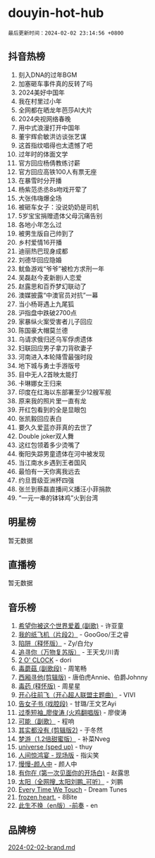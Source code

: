 # douyin-hot-hub

`最后更新时间：2024-02-02 23:14:56 +0800`

## 抖音热榜

1. 刻入DNA的过年BGM
1. 加塞砸车事件真的反转了吗
1. 2024美好中国年
1. 我在村里过小年
1. 全网都在晒龙年芭莎AI大片
1. 2024央视网络春晚
1. 用中式浪漫打开中国年
1. 董宇辉俞敏洪访谈张艺谋
1. 这首指纹唱得也太遗憾了吧
1. 过年时的体面文学
1. 官方回应杨倩教练讨薪
1. 官方回应高铁100人有票无座
1. 在暴雪时分开播
1. 杨紫范丞丞8s吻戏开荤了
1. 大张伟嗨爆全场
1. 被砸车女子：没说奶奶是司机
1. 5岁宝宝捐赠遗体父母沉痛告别
1. 各地小年怎么过
1. 被男生版自己帅到了
1. 乡村爱情16开播
1. 迪丽热巴现身成都
1. 刘德华回应隐婚
1. 鱿鱼游戏“爷爷”被检方求刑一年
1. 吴磊赵今麦新剧i人恋爱
1. 赵露思和百乔梦幻联动了
1. 澳媒披露“中澳官员对抗”一幕
1. 当小杨哥遇上九尾狐
1. 沪指盘中跌破2700点
1. 家暴纵火案受害者儿子回应
1. 陈国豪大帽莫兰德
1. 乌请求俄归还乌军俘虏遗体
1. 妇联回应男子拿刀背砍妻子
1. 河南进入本轮降雪最强时段
1. 地下城与勇士手游版号
1. 目中无人2首映太能打
1. 卡琳娜女王归来
1. 印度在红海以东部署至少12艘军舰
1. 原来我的照片里一直有龙
1. 开红包看到的全是显眼包
1. 张凯毅回应表白
1. 要久久爱蓝亦菲真的去世了
1. Double joker双人舞
1. 这红包领着多少烫嘴了
1. 衡阳失踪男童遗体在河中被发现
1. 当江南水乡遇到王者国风
1. 最怕有一天你离我远去
1. 约旦晋级亚洲杯四强
1. 张兰到蔡磊直播间义播汪小菲捐款
1. “一元一串的钵钵鸡”火到台湾

## 明星榜

暂无数据

## 直播榜

暂无数据

## 音乐榜

1. [希望你被这个世界爱着 (副歌)](https://sf3-cdn-tos.douyinstatic.com/obj/tos-cn-ve-2774/oUHCmWQfZlE3QQBKBeD8rCFLpJzPgCpImhsxMt) - 许亚童
1. [我的纸飞机（片段2）](https://sf5-hl-cdn-tos.douyinstatic.com/obj/tos-cn-ve-2774/oM2ZrKcg2CD5AeRB2gkeXOFB1IxAGJdZPazYHf) - GooGoo/王之睿
1. [陷阱（释怀版）](https://sf6-cdn-tos.douyinstatic.com/obj/tos-cn-ve-2774/oE8C21LeZrzKLDFfQYgMzx4GAIHageG5IzayY7) - Zy/白允y
1. [追寻你（万物复苏版）](https://sf5-hl-cdn-tos.douyinstatic.com/obj/tos-cn-ve-2774/oYeAZJsbjIDit9APmBg8u6uDUQnHmoCf3gbo74) - 王天戈/川青
1. [2 O' CLOCK](https://sf5-hl-cdn-tos.douyinstatic.com/obj/tos-cn-ve-2774/oIUBICeqlYQHTigCBOnCMlwBZJkgiBjt1oDfbg) - dori
1. [毒蘑菇 (副歌段)](https://sf5-hl-cdn-tos.douyinstatic.com/obj/tos-cn-ve-2774/ocDEUsfdLjxnlFXtfogBCiQCEqYB7QZgZ8VViM) - 周笔畅
1. [西厢寻他(剪辑版)](https://sf5-hl-cdn-tos.douyinstatic.com/obj/tos-cn-ve-2774/oUsAVfAQKlRNxEv5qxvIB8o5qmIWUcXbzJKJhw) - 唐伯虎Annie、伯爵Johnny
1. [毒药 (释怀版)](https://sf5-hl-cdn-tos.douyinstatic.com/obj/tos-cn-ve-2774/oYILMEAzspdZBIzy4frJNB8ZHPHWAhiwowd4Ad) - 周星星
1. [开心往前飞（开心超人联盟主题曲）](https://sf3-cdn-tos.douyinstatic.com/obj/tos-cn-ve-2774/9d8fb7c82cf1421fb93a9fe925275e0a) - VIVI
1. [告女子书 (戏腔段)](https://sf3-cdn-tos.douyinstatic.com/obj/tos-cn-ve-2774/osCCzFxWgstBDi92ZfBB4ht7gQENBmQMAl0eI6) - 甘璐/王文艺Ayi
1. [过季短袖_廖俊涛 (火鸡翻唱版)](https://sf5-hl-cdn-tos.douyinstatic.com/obj/tos-cn-ve-2774/ogQVJl0tRBKxQgZji7YClFEBrVDeHpPTWfCZbQ) - 廖俊涛
1. [可能（副歌）](https://sf3-cdn-tos.douyinstatic.com/obj/tos-cn-ve-2774/cde1731888894259b333569393c2fb51) - 程响
1. [其实都没有 (剪辑版2)](https://sf5-hl-cdn-tos.douyinstatic.com/obj/tos-cn-ve-2774/oEBNQenHZtBhxYjGgUDQk0BCHTigQafgFlbQ7k) - 于冬然
1. [梦游（1.2倍甜蜜版）](https://sf3-cdn-tos.douyinstatic.com/obj/tos-cn-ve-2774/o4gyAUm8hwufoEABmwVIiQtHsFuGzAEEWtNMzo) - 补菜Nveg
1. [universe (sped up)](https://sf5-hl-cdn-tos.douyinstatic.com/obj/tos-cn-ve-2774/oIQnurQLDCsdYeegkM4CKuVb23MZBXtX6QB8bv) - thuy
1. [人间惊鸿宴 - 现场版](https://sf6-cdn-tos.douyinstatic.com/obj/tos-cn-ve-2774/osF4mrPePAf2Yv8Wfr5fATCHZwL5h1QiGQAKwz) - 指尖笑
1. [慢慢-颜人中](https://sf3-cdn-tos.douyinstatic.com/obj/tos-cn-ve-2774/ocjHNfBXdBxQNC8ZGAeoLMFTUgtBg8bkExunDC) - 颜人中
1. [有你在 (第一次见面你的开场白)](https://sf3-cdn-tos.douyinstatic.com/obj/tos-cn-ve-2774/oAthrQ3ClJBfI57uBoFEgNDYtNCZ0TSYQQfxQ0) - 赵露思
1. [太阳（全网搜_太阳刘鹏_可听）](https://sf3-cdn-tos.douyinstatic.com/obj/tos-cn-ve-2774/ogWbyIQnlBFImVbeDocRdCIYtBHlbJXgfZMvgz) - 刘鹏
1. [Every Time We Touch](https://sf5-hl-cdn-tos.douyinstatic.com/obj/tos-cn-ve-2774/ogN6lUKQeBBfEVhIOMikG1CcJjugxk1tztZyhP) - Dream Tunes
1. [frozen heart.](https://sf5-hl-cdn-tos.douyinstatic.com/obj/tos-cn-ve-2774/oIIWJfyjIACZA9zQMtnJ6hQQhFC4vhCupoRBsO) - 8Bite
1. [此生不换（en版）-前奏](https://sf5-hl-cdn-tos.douyinstatic.com/obj/tos-cn-ve-2774/oMDvUGwhKrKYDEqXiMYEwxZqBWIJFA92CiLAO) - en

## 品牌榜

[2024-02-02-brand.md](2024-02-02-brand.md)
